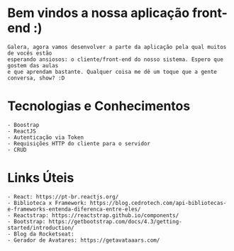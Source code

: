 # Bem vindos a nossa aplicação front-end :)

    Galera, agora vamos desenvolver a parte da aplicação pela qual muitos de vocês estão 
    esperando ansiosos: o cliente/front-end do nosso sistema. Espero que gostem das aulas 
    e que aprendam bastante. Qualquer coisa me dê um toque que a gente conversa, show? :D


# Tecnologias e Conhecimentos

    - Boostrap
    - ReactJS
    - Autenticação via Token
    - Requisições HTTP do cliente para o servidor
    - CRUD


# Links Úteis 

    - React: https://pt-br.reactjs.org/
    - Biblioteca x Framework: https://blog.cedrotech.com/api-bibliotecas-e-frameworks-entenda-diferenca-entre-eles/
    - Reactstrap: https://reactstrap.github.io/components/
    - Bootstrap: https://getbootstrap.com/docs/4.3/getting-started/introduction/
    - Blog da Rocketseat: 
    - Gerador de Avatares: https://getavataaars.com/

